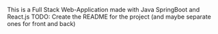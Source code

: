 This is a Full Stack Web-Application made with Java SpringBoot and React.js
TODO:
    Create the README for the project (and maybe separate ones for front and back)